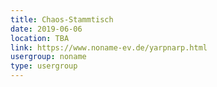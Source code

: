 ```yaml
---
title: Chaos-Stammtisch
date: 2019-06-06
location: TBA
link: https://www.noname-ev.de/yarpnarp.html
usergroup: noname
type: usergroup
---
```

